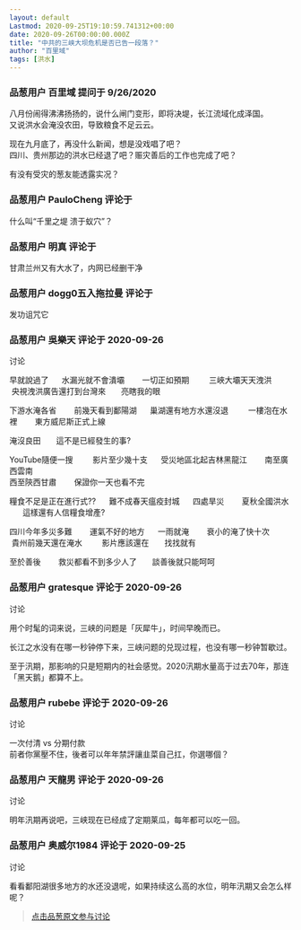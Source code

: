 ```yaml
---
layout: default
Lastmod: 2020-09-25T19:10:59.741312+00:00
date: 2020-09-26T00:00:00.000Z
title: "中共的三峡大坝危机是否已告一段落？"
author: "百里域"
tags: [洪水]
---
```



### 品葱用户 **百里域** 提问于 9/26/2020
    
八月份闹得沸沸扬扬的，说什么闸门变形，即将决堤，长江流域化成泽国。  
又说洪水会淹没农田，导致粮食不足云云。  
  
现在九月底了，再没什么新闻，想是没戏唱了吧？  
四川、贵州那边的洪水已经退了吧？赈灾善后的工作也完成了吧？  
  
有没有受灾的葱友能透露实况？
    
                

### 品葱用户 **PauloCheng** 评论于 
        
什么叫“千里之堤 溃于蚁穴”？
        
                

### 品葱用户 **明真** 评论于 
        
甘肃兰州又有大水了，内网已经删干净
        
                

### 品葱用户 **dogg0五入拖拉曼** 评论于 
        
发功诅咒它
        
                

### 品葱用户 **吳樂天** 评论于 2020-09-26
讨论

        
早就說過了      水漏光就不會潰壩        一切正如預期         三峽大壩天天洩洪         央視洩洪廣告還打到台灣來       亮瞎我的眼  
  
下游水淹各省        前幾天看到鄱陽湖      巢湖還有地方水還沒退         一樓泡在水裡        東方威尼斯正式上線  
  
淹沒良田       這不是已經發生的事?   
  
YouTube隨便一搜         影片至少幾十支      受災地區北起吉林黑龍江        南至廣西雲南  
西至陝西甘肅        保證你一天也看不完  
  
糧食不足是正在進行式??      難不成春天瘟疫封城      四處旱災        夏秋全國洪水        這樣還有人信糧食增產?  
  
四川今年多災多難        運氣不好的地方      一雨就淹        衰小的淹了快十次           貴州前幾天還在淹水         影片應該還在       找找就有  
  
至於善後        救災都看不到多少人了       談善後就只能呵呵
        
                

### 品葱用户 **gratesque** 评论于 2020-09-26
讨论

        
用个时髦的词来说，三峡的问题是「灰犀牛」，时间早晚而已。  
  
长江之水没有在哪一秒钟停下来，三峡问题的兑现过程，也没有哪一秒钟暂歇过。  
  
至于汛期，那影响的只是短期内的社会感觉。2020汛期水量高于过去70年，那连「黑天鹅」都算不上。
        
                

### 品葱用户 **rubebe** 评论于 2020-09-26
讨论

        
一次付清 vs 分期付款  
前者你黨壓不住，後者可以年年禁評讓韭菜自己扛，你選哪個？
        
                

### 品葱用户 **天龍男** 评论于 2020-09-26
讨论

        
明年汛期再说吧，三峡现在已经成了定期莱瓜，每年都可以吃一回。
        
                

### 品葱用户 **奥威尔1984** 评论于 2020-09-25
讨论

        
看看鄱阳湖很多地方的水还没退呢，如果持续这么高的水位，明年汛期又会怎么样呢？
        
                





> [点击品葱原文参与讨论](https://pincong.rocks/question/31441)

